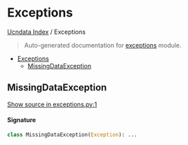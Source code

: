 # Exceptions

[Ucndata Index](./README.md#ucndata-index) / Exceptions

> Auto-generated documentation for [exceptions](../exceptions.py) module.

- [Exceptions](#exceptions)
  - [MissingDataException](#missingdataexception)

## MissingDataException

[Show source in exceptions.py:1](../exceptions.py#L1)

#### Signature

```python
class MissingDataException(Exception): ...
```